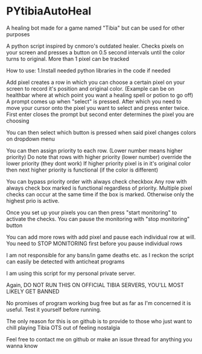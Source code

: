 # PYtibiaAutoHeal
A healing bot made for a game named "Tibia" but can be used for other purposes

A python script inspired by cnmoro's outdated healer. Checks pixels on your screen and presses a button on 0.5 second intervals until the color turns to original. More than 1 pixel can be tracked


How to use:
1.Install needed python libraries in the code if needed

Add pixel creates a row in which you can choose a certain pixel on your screen to record it's position and original color. (Example can be on healthbar where at which point you want a healing spell or potion to go off)
  A prompt comes up when "select" is pressed. After which you need to move your cursor onto the pixel you want to select and press enter twice.
  First enter closes the prompt but second enter determines the pixel you are choosing

You can then select which button is pressed when said pixel changes colors on dropdown menu

You can then assign priority to each row. (Lower number means higher priority)
  Do note that rows with higher priority (lower number) override the lower priority (they dont work)
  If higher priority pixel is in it's original color then next higher priority is functional (if the color is different)

You can bypass priority order with always check checkbox
  Any row with always check box marked is functional regardless of priority.
  Multiple pixel checks can occur at the same time if the box is marked. Otherwise only the highest prio is active.

Once you set up your pixels you can then press "start monitoring" to activate the checks.
You can pause the monitoring with "stop monitoring" button

You can add more rows with add pixel and pause each individual row at will.
  You need to STOP MONITORING first before you pause individual rows

I am not responsible for any bans/in game deaths etc. as I reckon the script can easily be detected with anticheat programs 

I am using this script for my personal private server.

Again, DO NOT RUN THIS ON OFFICIAL TIBIA SERVERS, YOU'LL MOST LIKELY GET BANNED

No promises of program working bug free but as far as I'm concerned it is useful. Test it yourself before running.

The only reason for this is on github is to provide to those who just want to chill playing Tibia OTS out of feeling nostalgia

Feel free to contact me on github or make an issue thread for anything you wanna know
